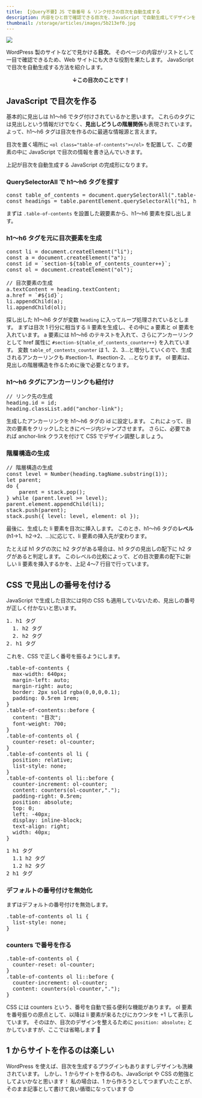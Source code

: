 ```yaml
---
title: 【jQuery不要】JS で章番号 & リンク付きの目次を自動生成する
description: 内容をひと目で確認できる目次を、JavaScript で自動生成してデザインを整える方法を紹介します。
thumbnail: /storage/articles/images/5b213ef0.jpg
---
```


<picture>
  <source type="image/webp" srcset="/storage/articles/images/5b213ef0.webp 1x,/storage/articles/images/62fd5d1b.webp 2x">
  <img src="/storage/articles/images/5b213ef0.jpg" srcset="/storage/articles/images/62fd5d1b.jpg 2x">
</picture>

WordPress 製のサイトなどで見かける**目次**。
そのページの内容がリストとして一目で確認できるため、Web サイトにも大きな役割を果たします。
JavaScript で目次を自動生成する方法を紹介します。

<p style="text-align: center; "><b>↓この目次のことです！</b></p>
<ol class="table-of-contents"></ol>

<script async src="https://pagead2.googlesyndication.com/pagead/js/adsbygoogle.js"></script>
<!-- ディスプレイ広告 -->
<!-- textlint-disable -->

<ins class="adsbygoogle"
    style="display:block"
    data-ad-client="ca-pub-7008780049786244"
    data-ad-slot="5063315418"
    data-ad-format="auto"
    data-full-width-responsive="true"></ins>

<script>(adsbygoogle = window.adsbygoogle || []).push({});</script>
<!-- textlint-enable -->

## JavaScript で目次を作る

基本的に見出しは h1〜h6 でタグ付けされているかと思います。
これらのタグには見出しという情報だけでなく、**見出しどうしの階層関係**も表現されています。
よって、h1〜h6 タグは目次を作るのに最適な情報源と言えます。

目次を置く場所に `<ol class="table-of-contents"></ol>` を配置して、この要素の中に JavaScript で目次の情報を書き込んでいきます。

<script src="https://gist.github.com/Hata6502/e10e01e891fa9abd56eda3d6beedeef0.js"></script>

上記が目次を自動生成する JavaScript の完成形になります。

### QuerySelectorAll で h1〜h6 タグを探す

<pre class="prettyprint linenums">
const table_of_contents = document.querySelectorAll(".table-of-contents");
const headings = table.parentElement.querySelectorAll("h1, h2, h3, h4, h5, h6");
</pre>

まずは `.table-of-contents` を設置した親要素から、h1〜h6 要素を探し出します。

### h1〜h6 タグを元に目次要素を生成

<pre class="prettyprint linenums">
const li = document.createElement("li");
const a = document.createElement("a");
const id = `section-${table_of_contents_counter++}`;
const ol = document.createElement("ol");

// 目次要素の生成
a.textContent = heading.textContent;
a.href = `#${id}`;
li.appendChild(a);
li.appendChild(ol);
</pre>

探し出した h1〜h6 タグが変数 `heading` に入ってループ処理されているとします。
まずは目次 1 行分に相当する li 要素を生成し、その中に a 要素と ol 要素を入れています。
a 要素には h1〜h6 のテキストを入れて、さらにアンカーリンクとして href 属性に `#section-${table_of_contents_counter++}` を入れています。
変数 `table_of_contents_counter` は 1、2、3…と増分していくので、生成されるアンカーリンクも #section-1、#section-2、…となります。
ol 要素は、見出しの階層構造を作るために後で必要となります。

### h1〜h6 タグにアンカーリンクも紐付け

<pre class="prettyprint linenums">
// リンク先の生成
heading.id = id;
heading.classList.add("anchor-link");
</pre>

生成したアンカーリンクを h1〜h6 タグの id に設定します。
これによって、目次の要素をクリックしたときにページ内ジャンプさせます。
さらに、必要であれば anchor-link クラスを付けて CSS でデザイン調整しましょう。

### 階層構造の生成

<pre class="prettyprint linenums">
// 階層構造の生成
const level = Number(heading.tagName.substring(1));
let parent;
do {
    parent = stack.pop();
} while (parent.level >= level);
parent.element.appendChild(li);
stack.push(parent);
stack.push({ level: level, element: ol });
</pre>

最後に、生成した li 要素を目次に挿入します。
このとき、h1〜h6 タグの**レベル**(h1→1、h2→2、…)に応じて、li 要素の挿入先が変わります。

たとえば h1 タグの次に h2 タグがある場合は、h1 タグの見出しの配下に h2 タグがあると判定します。
このレベルの比較によって、どの目次要素の配下に新しい li 要素を挿入するかを、上記 4〜7 行目で行っています。

## CSS で見出しの番号を付ける

JavaScript で生成した目次には何の CSS も適用していないため、見出しの番号が正しく付かないと思います。

<pre class="prettyprint lang-html">
1. h1 タグ
  1. h2 タグ
  2. h2 タグ
2. h1 タグ
</pre>

これを、CSS で正しく番号を振るようにします。

<pre class="prettyprint linenums">
.table-of-contents {
  max-width: 640px;
  margin-left: auto;
  margin-right: auto;
  border: 2px solid rgba(0,0,0,0.1);
  padding: 0.5rem 1rem;
}
.table-of-contents::before {
  content: "目次";
  font-weight: 700;
}
.table-of-contents ol {
  counter-reset: ol-counter;
}
.table-of-contents ol li {
  position: relative;
  list-style: none;
}
.table-of-contents ol li::before {
  counter-increment: ol-counter;
  content: counters(ol-counter,".");
  padding-right: 0.5rem;
  position: absolute;
  top: 0;
  left: -40px;
  display: inline-block;
  text-align: right;
  width: 40px;
}
</pre>

<pre class="prettyprint lang-html">
1 h1 タグ
  1.1 h2 タグ
  1.2 h2 タグ
2 h1 タグ
</pre>

### デフォルトの番号付けを無効化

まずはデフォルトの番号付けを無効します。

<pre class="prettyprint linenums">
.table-of-contents ol li {
  list-style: none;
}
</pre>

### counters で番号を作る

<pre class="prettyprint linenums">
.table-of-contents ol {
  counter-reset: ol-counter;
}
.table-of-contents ol li::before {
  counter-increment: ol-counter;
  content: counters(ol-counter,".");
}
</pre>

CSS には counters という、番号を自動で振る便利な機能があります。
ol 要素を番号振りの原点として、以降は li 要素が来るたびにカウンタを +1 して表示しています。
そのほか、目次のデザインを整えるために `position: absolute;` とかしていますが、ここでは省略します 🙇

## 1 からサイトを作るのは楽しい

WordPress を使えば、目次を生成するプラグインもありますしデザインも洗練されています。
しかし、1 からサイトを作るのも、JavaScript や CSS の勉強としてよいかなと思います！
私の場合は、1 から作ろうとしてつまずいたことが、そのまま記事として書けて良い循環になっています 😊
